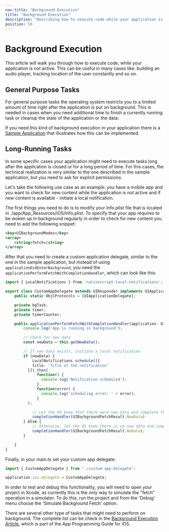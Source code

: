 ```yaml
---
nav-title: "Background Execution"
title: "Background Execution"
description: "Describing how to execute code while your application is in background mode."
position: 50
---
```


# Background Execution

This article will walk you through how to execute code, while your application is not active. This can be useful in many cases like: building an audio player, tracking location of the user constantly and so on.

## General Purpose Tasks

For general purpose tasks the operating system restricts you to a limited amount of time right after the application is put on background. This is needed in cases when you need additional time to finish a currently running task or cleanup the state of the application or the data.

If you need this kind of background execution in your application there is a [Sample Application](https://github.com/NativeScript/sample-ios-background-execution) that illustrates how this can be implemented.

## Long-Running Tasks

In some specific cases your application might need to execute tasks long after the application is closed or for a long period of time. For this cases, the technical realization is very similar to the one described in the sample application, but you need to ask for explicit permissions.

Let's take the following use case as an example: you have a mobile app and you want to check for new content while the application is not active and if new content is available - initiate a local notification.

The first things you need to do is to modify your Info.plist file that is located in ./app/App_Resources/iOS/Info.plist. To specify that your app requires to be woken up in background regularly in order to check for new content you need to add the following snippet:

``` XML
<key>UIBackgroundModes</key>
<array>
    <string>fetch</string>
</array>
```

After that you need to create a custom application delegate, similar to the one in the sample application, but instead of using ```applicationDidEnterBackground```, you need the ```applicationPerformFetchWithCompletionHandler```, which can look like this:

``` TypeScript
import { LocalNotifications } from 'nativescript-local-notifications';

export class CustomAppDelegate extends UIResponder implements UIApplicationDelegate {
    public static ObjCProtocols = [UIApplicationDelegate];

    private bgTask;
    private timer;
    private timerCounter;

    public applicationPerformFetchWithCompletionHandler(application: UIApplication, completionHandler: any) {
        console.log('App is running in background');

        // Check for new data
        const newData = this.getNewData();

        // If new data exists, initiate a local notification
        if (newData) {
            LocalNotifications.schedule([{
            title: 'Title of the notification'
          }]).then(
              function() {
                console.log('Notification scheduled');
              },
              function(error) {
                console.log('scheduling error: ' + error);
              }
          );

            // Let the OS know that there were new data and complete the task
            completionHandler(UIBackgroundFetchResult.NewData)
        } else {
            // Otherwise, let the OS know there is no new data and complete the task
            completionHandler(UIBackgroundFetchResult.NoData);
        }

    }
}
```

Finally, in your main.ts set your custom app delegate:

``` TypeScript
import { CustomAppDelegate } from "./custom-app-delegate";

application.ios.delegate = CustomAppDelegate;
```

In order to test and debug this functionality, you will need to open your project in Xcode, as currently this is the only way to simulate the "fetch" operation in a simulator. To do this, run the project and from the 'Debug' menu choose the 'Simulate Background Fetch' option.

There are several other type of tasks that might need to perform on background. The complete list can be check in the [Background Execution Article](https://developer.apple.com/library/content/documentation/iPhone/Conceptual/iPhoneOSProgrammingGuide/BackgroundExecution/BackgroundExecution.html#//apple_ref/doc/uid/TP40007072-CH4-SW4), which is part of the App Programming Guide for iOS.
